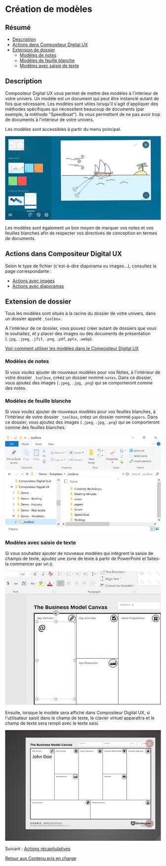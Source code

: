 # Création de modèles

## Résumé
* [Description](#description)
* [Actions dans Compositeur Digital UX](#actions-dans-compositeur-digital-ux)
* [Extension de dossier](#extension-de-dossier)
   * [Modèles de notes](#modèles-de-notes)
   * [Modèles de feuille blanche](#modèles-de-feuille-blanche)
   * [Modèles avec saisie de texte](#modèles-avec-saisie-de-texte)

## Description

Compositeur Digital UX vous permet de mettre des modèles à l'intérieur de votre univers. Un modèle est un document qui peut être instancié autant de fois que nécessaire.
Les modèles sont utiles lorsqu'il s'agit d'appliquer des méthodes spécifiques qui nécessitent beaucoup de documents (par exemple, la méthode "Speedboat"). Ils vous permettent de ne pas avoir trop de documents à l'intérieur de votre univers.

Les modèles sont accessibles à partir du menu principal.

![Modèles](../../../en/img/content_templates_menu.JPG)

Les modèles sont également un bon moyen de marquer vos notes et vos feuilles blanches afin de respecter vos directives de conception en termes de documents.

## Actions dans Compositeur Digital UX

Selon le type de fichier (c'est-à-dire diaporama ou images...), consultez la page correspondante :
* [Actions avec images](images.md#actions-dans-compositeur-digital-ux)
* [Actions avec diaporamas](slideshows.md#actions-dans-compositeur-digital-ux)


## Extension de dossier

Tous les modèles sont situés à la racine du dossier de votre univers, dans un dossier appelé `_toolbox`.

À l'intérieur de ce dossier, vous pouvez créer autant de dossiers que vous le souhaitez, et y placer des images ou des documents de présentation (`.jpg`, `.jpeg`, `.jfif`, `.png`, `.pdf`, `pptx`, `.webp`).

[Voir comment utiliser les modèles dans le Compositeur Digital UX](../../user_guide/workflow.md#use-templates)

### Modèles de notes

Si vous voulez ajouter de nouveaux modèles pour vos Notes, à l'intérieur de votre dossier `_toolbox`, créez un dossier nommé `notes`. Dans ce dossier, vous ajoutez des images (`.jpeg`, `.jpg`, `.png`) qui se comporteront comme des notes.

### Modèles de feuille blanche

Si vous voulez ajouter de nouveaux modèles pour vos feuilles blanches, à l'intérieur de votre dossier `_toolbox`, créez un dossier nommé `papers`. Dans ce dossier, vous ajoutez des images (`.jpeg`, `.jpg`, `.png`) qui se comporteront comme des feuilles blanches.

![Dossier Modèles](../../../en/img/content_template_folder.JPG)

### Modèles avec saisie de texte

Si vous souhaitez ajouter de nouveaux modèles qui intègrent la saisie de champs de texte, ajoutez une zone de texte à partir de PowerPoint et faites-la commencer par un `@`.

![PowerPoint, zone de texte avec @](../../../en/img/content_template_text.JPG)

Ensuite, lorsque le modèle sera affiché dans Compositeur Digital UX, si l'utilisateur saisit dans le champ de texte, le clavier virtuel apparaîtra et le champ de texte sera rempli avec le texte saisi.

![Modèle avec texte, Compositeur Digital UX](../../../en/img/content_template_text_cdux.JPG)

Suivant : [Actions récapitulatives](actions.md)

[Retour aux Contenu pris en charge](index.md)
